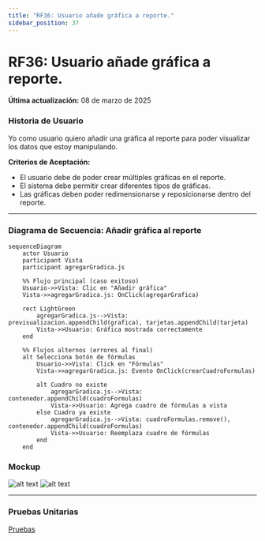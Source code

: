 ```yaml
---
title: "RF36: Usuario añade gráfica a reporte."  
sidebar_position: 37
---
```


# RF36: Usuario añade gráfica a reporte.

**Última actualización:** 08 de marzo de 2025

### Historia de Usuario

Yo como usuario quiero añadir una gráfica al reporte para poder visualizar los datos que estoy manipulando.

**Criterios de Aceptación:**
- El usuario debe de poder crear múltiples gráficas en el reporte.
- El sistema debe permitir crear diferentes tipos de gráficas.
- Las gráficas deben poder redimensionarse y reposicionarse dentro del reporte.

---

### Diagrama de Secuencia: Añadir gráfica al reporte

```mermaid
sequenceDiagram
    actor Usuario
    participant Vista
    participant agregarGradica.js

    %% Flujo principal (caso exitoso)
    Usuario->>Vista: Clic en "Añadir gráfica"
    Vista->>agregarGradica.js: OnClick(agregarGrafica)

    rect LightGreen
        agregarGradica.js-->Vista: previsualizacion.appendChild(grafica), tarjetas.appendChild(tarjeta)
        Vista->>Usuario: Gráfica mostrada correctamente
    end

    %% Flujos alternos (errores al final)
    alt Selecciona botón de fórmulas
        Usuario->>Vista: Click en "Fórmulas"
        Vista->>agregarGradica.js: Evento OnClick(crearCuadroFormulas)
        
        alt Cuadro no existe
            agregarGradica.js-->Vista: contenedor.appendChild(cuadroFormulas)
            Vista->>Usuario: Agrega cuadro de fórmulas a vista
        else Cuadro ya existe
            agregarGradica.js-->Vista: cuadroFormulas.remove(), contenedor.appendChild(cuadroFormulas)
            Vista->>Usuario: Reemplaza cuadro de fórmulas
        end
    end
```
### Mockup

![alt text](./mockups/MockupAnálisis.png)
![alt text](./mockups/MockupAnálisis2.png)

--- 

### Pruebas Unitarias 
[Pruebas](https://docs.google.com/spreadsheets/d/1W-JW32dTsfI22-Yl5LydMhiu-oXHH_xo3hWvK6FHeLw/edit?gid=1520118499#gid=1520118499)